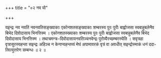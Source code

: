 +++
title = "०२ नव यो"

+++

यइन्द्रः नव नवतिं नवनवतिसङ्ख्याकाः एकोनशतसङ्ख्याकाः शम्बरस्य पुरः पुरीः बाह्वोजसा स्वबाहुबलेनैव बिभेद दिवोदासाय भिनत्तिस्म । एकोनशतस्ख्याकाः शम्बरस्य पुरः पुरीः बाह्वोजसा स्वबाहुबलेनैव बिभेद दिवोदासाय भिनत्तिस्म । तथाचमन्त्रः-दिवोदासायनवतिञ्चनवेन्द्रः पुरोव्यैरच्छम्बरस्येति । सवृत्रहा वृत्रासुरस्यहन्ता सइन्द्रः अहिञ्च न केनाप्यहन्तव्यं मेघं अपामावरकं वृत्रं वा अवधीत् सइन्द्रोस्माकं धनं ददा- त्वित्युत्तरेण सम्बन्धः ॥ २ ॥